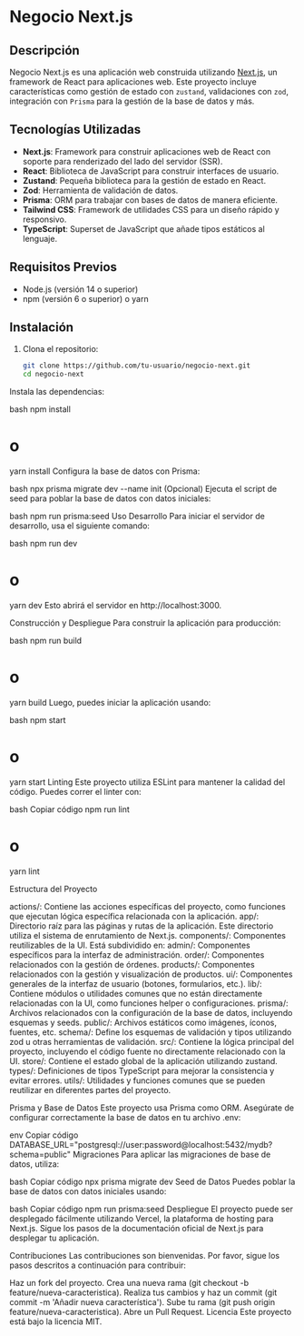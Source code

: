 # Negocio Next.js

## Descripción

Negocio Next.js es una aplicación web construida utilizando [Next.js](https://nextjs.org/), un framework de React para aplicaciones web. Este proyecto incluye características como gestión de estado con `zustand`, validaciones con `zod`, integración con `Prisma` para la gestión de la base de datos y más.

## Tecnologías Utilizadas

- **Next.js**: Framework para construir aplicaciones web de React con soporte para renderizado del lado del servidor (SSR).
- **React**: Biblioteca de JavaScript para construir interfaces de usuario.
- **Zustand**: Pequeña biblioteca para la gestión de estado en React.
- **Zod**: Herramienta de validación de datos.
- **Prisma**: ORM para trabajar con bases de datos de manera eficiente.
- **Tailwind CSS**: Framework de utilidades CSS para un diseño rápido y responsivo.
- **TypeScript**: Superset de JavaScript que añade tipos estáticos al lenguaje.

## Requisitos Previos

- Node.js (versión 14 o superior)
- npm (versión 6 o superior) o yarn

## Instalación

1. Clona el repositorio:

   ```bash
   git clone https://github.com/tu-usuario/negocio-next.git
   cd negocio-next
Instala las dependencias:

bash
npm install
# o
yarn install
Configura la base de datos con Prisma:

bash
npx prisma migrate dev --name init
(Opcional) Ejecuta el script de seed para poblar la base de datos con datos iniciales:

bash
npm run prisma:seed
Uso
Desarrollo
Para iniciar el servidor de desarrollo, usa el siguiente comando:

bash
npm run dev
# o
yarn dev
Esto abrirá el servidor en http://localhost:3000.

Construcción y Despliegue
Para construir la aplicación para producción:

bash
npm run build
# o
yarn build
Luego, puedes iniciar la aplicación usando:

bash
npm start
# o
yarn start
Linting
Este proyecto utiliza ESLint para mantener la calidad del código. Puedes correr el linter con:

bash
Copiar código
npm run lint
# o
yarn lint

Estructura del Proyecto

actions/: Contiene las acciones específicas del proyecto, como funciones que ejecutan lógica específica relacionada con la aplicación.
app/: Directorio raíz para las páginas y rutas de la aplicación. Este directorio utiliza el sistema de enrutamiento de Next.js.
components/: Componentes reutilizables de la UI. Está subdividido en:
admin/: Componentes específicos para la interfaz de administración.
order/: Componentes relacionados con la gestión de órdenes.
products/: Componentes relacionados con la gestión y visualización de productos.
ui/: Componentes generales de la interfaz de usuario (botones, formularios, etc.).
lib/: Contiene módulos o utilidades comunes que no están directamente relacionadas con la UI, como funciones helper o configuraciones.
prisma/: Archivos relacionados con la configuración de la base de datos, incluyendo esquemas y seeds.
public/: Archivos estáticos como imágenes, íconos, fuentes, etc.
schema/: Define los esquemas de validación y tipos utilizando zod u otras herramientas de validación.
src/: Contiene la lógica principal del proyecto, incluyendo el código fuente no directamente relacionado con la UI.
store/: Contiene el estado global de la aplicación utilizando zustand.
types/: Definiciones de tipos TypeScript para mejorar la consistencia y evitar errores.
utils/: Utilidades y funciones comunes que se pueden reutilizar en diferentes partes del proyecto.


Prisma y Base de Datos
Este proyecto usa Prisma como ORM. Asegúrate de configurar correctamente la base de datos en tu archivo .env:

env
Copiar código
DATABASE_URL="postgresql://user:password@localhost:5432/mydb?schema=public"
Migraciones
Para aplicar las migraciones de base de datos, utiliza:

bash
Copiar código
npx prisma migrate dev
Seed de Datos
Puedes poblar la base de datos con datos iniciales usando:

bash
Copiar código
npm run prisma:seed
Despliegue
El proyecto puede ser desplegado fácilmente utilizando Vercel, la plataforma de hosting para Next.js. Sigue los pasos de la documentación oficial de Next.js para desplegar tu aplicación.

Contribuciones
Las contribuciones son bienvenidas. Por favor, sigue los pasos descritos a continuación para contribuir:

Haz un fork del proyecto.
Crea una nueva rama (git checkout -b feature/nueva-caracteristica).
Realiza tus cambios y haz un commit (git commit -m 'Añadir nueva característica').
Sube tu rama (git push origin feature/nueva-caracteristica).
Abre un Pull Request.
Licencia
Este proyecto está bajo la licencia MIT.